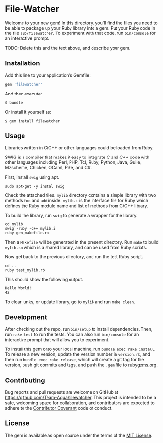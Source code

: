 # File-Watcher

Welcome to your new gem! In this directory, you'll find the files you need to be able to package up your Ruby library into a gem. Put your Ruby code in the file `lib/filewatcher`. To experiment with that code, run `bin/console` for an interactive prompt.

TODO: Delete this and the text above, and describe your gem.

## Installation

Add this line to your application's Gemfile:

```ruby
gem 'filewatcher'
```

And then execute:

    $ bundle

Or install it yourself as:

    $ gem install filewatcher

## Usage

Libraries written in C/C++ or other languages could be loaded from Ruby.

SWIG is a compiler that makes it easy to integrate C and C++ code with other languages including Perl, PHP, Tcl, Ruby, Python, Java, Guile, Mzscheme, Chicken, OCaml, Pike, and C#.

First, install `swig` using apt.

    sudo apt-get -y instal swig
    
Check the attached files. `mylib` directory contains a simple library with two methods `foo` and `add` inside. `mylib.i` is the interface file for Ruby which defines the Ruby module name and list of methods from C/C++ library.

To build the library, run `swig` to generate a wrapper for the library.

    cd mylib
    swig -ruby -c++ mylib.i
    ruby gen_makefile.rb
    
Then a `Makefile` will be generated in the present directory. Run `make` to build `mylib.so` which is a shared library, and can be used from Ruby scripts.

Now get back to the previous directory, and run the test Ruby script.

    cd ..
    ruby test_mylib.rb
    
This should show the following output.

    Hello World!
    42

To clear junks, or update library, go to `mylib` and run `make clean`.


## Development

After checking out the repo, run `bin/setup` to install dependencies. Then, run `rake test` to run the tests. You can also run `bin/console` for an interactive prompt that will allow you to experiment.

To install this gem onto your local machine, run `bundle exec rake install`. To release a new version, update the version number in `version.rb`, and then run `bundle exec rake release`, which will create a git tag for the version, push git commits and tags, and push the `.gem` file to [rubygems.org](https://rubygems.org).

## Contributing

Bug reports and pull requests are welcome on GitHub at https://github.com/Team-Aqua/filewatcher. This project is intended to be a safe, welcoming space for collaboration, and contributors are expected to adhere to the [Contributor Covenant](http://contributor-covenant.org) code of conduct.


## License

The gem is available as open source under the terms of the [MIT License](http://opensource.org/licenses/MIT).

